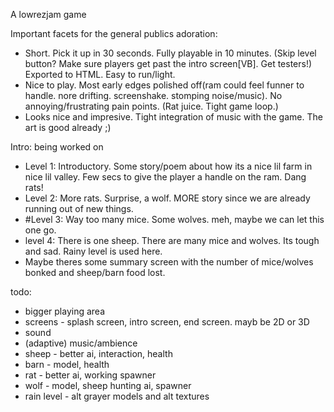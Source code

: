 A lowrezjam game

Important facets for the general publics adoration:
- Short. Pick it up in 30 seconds. Fully playable in 10 minutes. (Skip level button? Make sure players get past the intro screen[VB]. Get testers!) Exported to HTML. Easy to run/light.
- Nice to play. Most early edges polished off(ram could feel funner to handle. nore drifting. screenshake. stomping noise/music). No annoying/frustrating pain points. (Rat juice. Tight game loop.)
- Looks nice and impresive. Tight integration of music with the game. The art is good already ;)

Intro: being worked on
- Level 1: Introductory. Some story/poem about how its a nice lil farm in nice lil valley. Few secs to give the player a handle on the ram. Dang rats!
- Level 2: More rats. Surprise, a wolf. MORE story since we are already running out of new things.
- #Level 3: Way too many mice. Some wolves. meh, maybe we can let this one go.
- level 4: There is one sheep. There are many mice and wolves. Its tough and sad. Rainy level is used here.
- Maybe theres some summary screen with the number of mice/wolves bonked and sheep/barn food lost.

todo:
- bigger playing area
- screens - splash screen, intro screen, end screen. mayb be 2D or 3D
- sound
- (adaptive) music/ambience
- sheep - better ai, interaction, health
- barn - model, health
- rat - better ai, working spawner
- wolf - model, sheep hunting ai, spawner
- rain level - alt grayer models and alt textures
